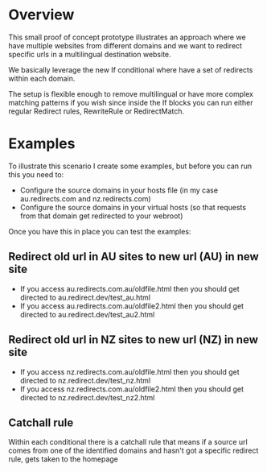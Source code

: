 # Overview
This small proof of concept prototype illustrates an approach where we have multiple websites from different domains and we want to redirect specific urls in a multilingual destination website.

We basically leverage the new If conditional where have a set of redirects within each domain.

The setup is flexible enough to remove multilingual or have more complex matching patterns if you wish since inside the If blocks you can run either regular Redirect rules, RewriteRule or RedirectMatch.

# Examples
To illustrate this scenario I create some examples, but before you can run this you need to:

- Configure the source domains in your hosts file (in my case au.redirects.com and nz.redirects.com)
- Configure the source domains in your virtual hosts (so that requests from that domain get redirected to your webroot)

Once you have this in place you can test the examples:

## Redirect old url in AU sites to new url (AU) in new site
- If you access au.redirects.com.au/oldfile.html then you should get directed to au.redirect.dev/test_au.html
- If you access au.redirects.com.au/oldfile2.html then you should get directed to au.redirect.dev/test_au2.html

## Redirect old url in NZ sites to new url (NZ) in new site
- If you access nz.redirects.com.au/oldfile.html then you should get directed to nz.redirect.dev/test_nz.html
- If you access nz.redirects.com.au/oldfile2.html then you should get directed to nz.redirect.dev/test_nz2.html

## Catchall rule
Within each conditional there is a catchall rule that means if a source url comes from one of the identified domains and hasn't got a specific redirect rule, gets taken to the homepage

